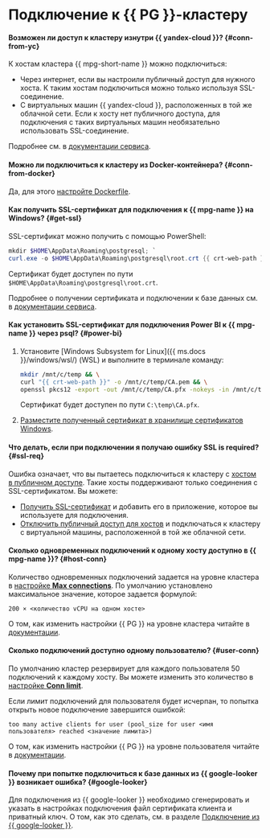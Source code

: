 # Подключение к {{ PG }}-кластеру

#### Возможен ли доступ к кластеру изнутри {{ yandex-cloud }}? {#conn-from-yc}

К хостам кластера {{ mpg-short-name }} можно подключиться:
* Через интернет, если вы настроили публичный доступ для нужного хоста. К таким хостам подключиться можно только используя SSL-соединение.
* С виртуальных машин {{ yandex-cloud }}, расположенных в той же облачной сети. Если к хосту нет публичного доступа, для подключения с таких виртуальных машин необязательно использовать SSL-соединение.

Подробнее см. в [документации сервиса](../../managed-postgresql/operations/connect.md).

#### Можно ли подключиться к кластеру из Docker-контейнера? {#conn-from-docker}

Да, для этого [настройте Dockerfile](../../managed-postgresql/operations/connect.md#connection-docker).

#### Как получить SSL-сертификат для подключения к {{ mpg-name }} на Windows? {#get-ssl}

SSL-сертификат можно получить с помощью PowerShell:

```powershell
mkdir $HOME\AppData\Roaming\postgresql; `
curl.exe -o $HOME\AppData\Roaming\postgresql\root.crt {{ crt-web-path }}
```

Сертификат будет доступен по пути `$HOME\AppData\Roaming\postgresql\root.crt`.

Подробнее о получении сертификата и подключении к базе данных см. в [документации сервиса](../../managed-postgresql/operations/connect.md).

#### Как установить SSL-сертификат для подключения Power BI к {{ mpg-name }} через psql? {#power-bi}

1. Установите [Windows Subsystem for Linux]({{ ms.docs }}/windows/wsl/) (WSL) и выполните в терминале команду:

   ```bash
   mkdir /mnt/c/temp && \
   curl "{{ crt-web-path }}" -o /mnt/c/temp/CA.pem && \
   openssl pkcs12 -export -out /mnt/c/temp/CA.pfx -nokeys -in /mnt/c/temp/CA.pem
   ```

   Сертификат будет доступен по пути `C:\temp\CA.pfx`.

2. [Разместите полученный сертификат в хранилище сертификатов Windows](https://docs.microsoft.com/en-us/skype-sdk/sdn/articles/installing-the-trusted-root-certificate).

#### Что делать, если при подключении я получаю ошибку SSL is required? {#ssl-req}

Ошибка означает, что вы пытаетесь подключиться к кластеру с [хостом в публичном доступе](../../managed-postgresql/concepts/network.md#public-access-to-a-host). Такие хосты поддерживают только соединения с SSL-сертификатом. Вы можете:

* [Получить SSL-сертификат](../../managed-postgresql/operations/connect.md#get-ssl-cert) и добавить его в приложение, которое вы используете для подключения.
* [Отключить публичный доступ для хостов](../../managed-postgresql/operations/hosts.md#update) и подключаться к кластеру с виртуальной машины, расположенной в той же облачной сети.

#### Сколько одновременных подключений к одному хосту доступно в {{ mpg-name }}? {#host-conn}

Количество одновременных подключений задается на уровне кластера в [настройке **Max connections**](../../managed-postgresql/concepts/settings-list.md#setting-max-connections). По умолчанию установлено максимальное значение, которое задается формулой:

```text
200 × <количество vCPU на одном хосте>
```

О том, как изменить настройки {{ PG }} на уровне кластера читайте в [документации](../../managed-postgresql/operations/update.md#change-postgresql-config).

#### Сколько подключений доступно одному пользователю? {#user-conn}

По умолчанию кластер резервирует для каждого пользователя 50 подключений к каждому хосту. Вы можете изменить это количество в [настройке **Conn limit**](../../managed-postgresql/concepts/settings-list.md#setting-conn-limit).

Если лимит подключений для пользователя будет исчерпан, то попытка открыть новое подключение завершится ошибкой:

```text
too many active clients for user (pool_size for user <имя пользователя> reached <значение лимита>)
```

О том, как изменить настройки {{ PG }} на уровне пользователя читайте в [документации](../../managed-postgresql/operations/cluster-users.md#update-settings).

#### Почему при попытке подключиться к базе данных из {{ google-looker }} возникает ошибка? {#google-looker}

Для подключения из {{ google-looker }} необходимо сгенерировать и указать в настройках подключения файл сертификата клиента и приватный ключ. О том, как это сделать, см. в разделе [Подключение из {{ google-looker }}](../../managed-postgresql/operations/connect.md#connection-google-looker).
